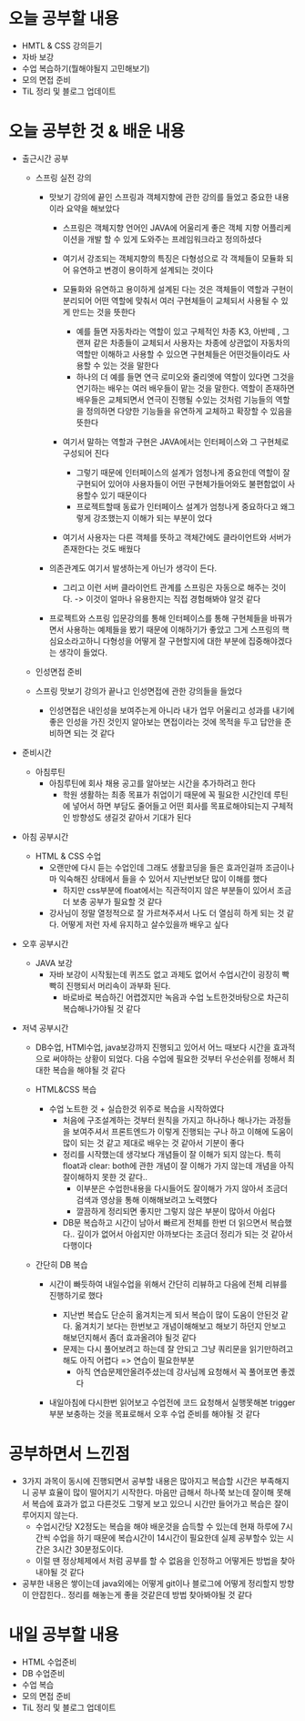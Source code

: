 # 오늘 공부할 내용

- HMTL & CSS 강의듣기
- 자바 보강
- 수업 복습하기(뭘해야될지 고민해보기)
- 모의 면접 준비
- TiL 정리 및 블로그 업데이트

# 오늘 공부한 것 & 배운 내용

- 출근시간 공부
  - 스프링 실전 강의
    - 맛보기 강의에 끝인 스프링과 객체지향에 관한 강의를 들었고 중요한 내용이라 요약을 해보았다

      - 스프링은 객체지향 언어인 JAVA에 어울리게 좋은 객체 지향 어플리케이션을 개발 할 수 있게 도와주는 프레임워크라고 정의하셨다
      - 여기서 강조되는 객체지향의 특징은 다형성으로 각 객체들이 모듈화 되어 유연하고 변경이 용이하게 설계되는 것이다
      - 모듈화와 유연하고 용이하게 설계된 다는 것은 객체들이 역할과 구현이 분리되어 어떤 역할에 맞춰서 여러 구현체들이 교체되서 사용될 수 있게 만드는 것을 뜻한다 
        - 예를 들면 자동차라는 역할이 있고 구체적인 차종 K3, 아반떼 , 그랜져 같은 차종들이 교체되서 사용자는 차종에 상관없이 자동차의 역할만 이해하고 사용할 수 있으면 구현체들은 어떤것들이라도 사용할 수 있는 것을 말한다
        - 하나의 더 예를 들면 연극 로미오와 줄리엣에 역할이 있다면 그것을 연기하는 배우는 여러 배우들이 맡는 것을 말한다. 역할이 존재하면 배우들은 교체되면서 연극이 진행될 수있는 것처럼 기능들의 역할을 정의하면 다양한 기능들을 유연하게 교체하고 확장할 수 있음을 뜻한다

      - 여기서 말하는 역할과 구현은 JAVA에서는 인터페이스와 그 구현체로 구성되어 진다
        - 그렇기 때문에 인터페이스의 설계가 엄청나게 중요한데 역할이 잘구현되어 있어야 사용자들이 어떤 구현체가들어와도 불편함없이 사용할수 있기 때문이다
        - 프로젝트할때 동료가 인터페이스 설계가 엄청나게 중요하다고 왜그렇게 강조했는지 이해가 되는 부분이 었다
      - 여기서 사용자는 다른 객체를 뜻하고 객체간에도 클라이언트와 서버가 존재한다는 것도 배웠다
    - 의존관계도 여기서 발생하는게 아닌가 생각이 든다.
        - 그리고 이런 서버 클라이언트 관계를 스프링은 자동으로 해주는 것이다. -> 이것이 얼마나 유용한지는 직접 경험해봐야 알것 같다

    - 프로젝트와 스프링 입문강의를 통해 인터페이스를 통해 구현체들을 바꿔가면서 사용하는 예제들을 봤기 때문에 이해하기가 좋았고 그게 스프링의 핵심요소라고하니 다형성을 어떻게 잘 구현할지에 대한 부분에 집중해야겠다는 생각이 들었다.
  
  - 인성면접 준비
  
  - 스프링 맛보기 강의가 끝나고 인성면접에 관한 강의들을 들었다
      - 인성면접은 내인성을 보여주는게 아니라 내가 업무 어울리고  성과를 내기에 좋은 인성을 가진 것인지 알아보는 면접이라는 것에 목적을 두고 답안을 준비하면 되는 것 같다
  
- 준비시간
  
  - 아침루틴
    - 아침루틴에 회사 채용 공고를 알아보는 시간을 추가하려고 한다
      - 학원 생활하는 최종 목표가 취업이기 때문에 꼭 필요한 시간인데 루틴에 넣어서 하면 부담도 줄어들고 어떤 회사를 목표로해야되는지 구체적인 방향성도 생길것 같아서 기대가 된다
  
- 아침 공부시간
  - HTML & CSS 수업
    - 오랜만에 다시 듣는 수업인데 그래도 생활코딩을 들은 효과인걸까 조금이나마 익숙해진 상태에서 들을 수 있어서 지난번보단 많이 이해를 했다
      - 하지만 css부분에 float에서는 직관적이지 않은 부분들이 있어서 조금더 보충 공부가 필요할 것 같다 
    - 강사님이 정말 열정적으로 잘 가르쳐주셔서 나도 더 열심히 하게 되는 것 같다. 어떻게 저런 자세 유지하고 살수있을까 배우고 싶다

- 오후 공부시간
  - JAVA 보강
    - 자바 보강이 시작됬는데 퀴즈도 없고 과제도 없어서 수업시간이 굉장히 빡빡히 진행되서 머리속이 과부화 된다. 
      - 바로바로 복습하긴 어렵겠지만 녹음과 수업 노트한것바탕으로 차근히 복습해나가야될 것 같다

- 저녁 공부시간

  - DB수업, HTMl수업, java보강까지 진행되고 있어서 어느 때보다 시간을 효과적으로 써야하는 상황이 되었다. 다음 수업에 필요한 것부터 우선순위를 정해서 최대한 복습을 해야될 것 같다

  - HTML&CSS 복습
    - 수업 노트한 것 + 실습한것 위주로 복습을 시작하였다
      - 처음에 구조설계하는 것부터 원칙을 가지고 하나하나 해나가는 과정들을 보여주셔서 프론트엔드가 이렇게 진행되는 구나 하고 이해에 도움이 많이 되는 것 같고 제대로 배우는 것 같아서 기분이 좋다
      - 정리를 시작했는데 생각보다 개념들이 잘 이해가 되지 않는다. 특히 float과 clear: both에 관한 개념이 잘 이해가 가지 않는데 개념을 아직 잘이해하지 못한 것 같다..
        - 이부분은 수업한내용을 다시들어도 잘이해가 가지 않아서 조금더 검색과 영상을 통해 이해해보려고 노력했다
        - 깔끔하게 정리되면 좋지만 그렇지 않은 부분이 많아서 아쉽다
      - DB문 복습하고 시간이 남아서 빠르게 전체를 한번 더 읽으면서 복습했다.. 깊이가 없어서 아쉽지만 아까보다는 조금더 정리가 되는 것 같아서 다행이다
    
  - 간단히 DB 복습

    - 시간이 빠듯하여 내일수업을 위해서 간단히 리뷰하고 다음에 전체 리뷰를 진행하기로 했다

      - 지난번 복습도 단순히 옮겨치는게 되서 복습이 많이 도움이 안된것 같다. 옮겨치기 보다는 한번보고 개념이해해보고 해보기 하던지 안보고 해보던지해서 좀더 효과올려야 될것 같다
      - 문제는 다시 풀어보려고 하는데 잘 안되고 그냥 쿼리문을 읽기만하려고 해도 아직 어렵다 => 연습이 필요한부분
        - 아직 연습문제안올려주셨는데 강사님께 요청해서 꼭 풀어포면 좋겠다

    - 내일아침에 다시한번 읽어보고 수업전에 코드 요청해서 실행못해본 trigger부분 보충하는 것을 목표로해서 오후 수업 준비를 해야될 것 같다

      

# 공부하면서 느낀점

- 3가지 과목이 동시에 진행되면서 공부할 내용은 많아지고 복습할 시간은 부족해지니 공부 효율이 많이 떨어지기 시작한다. 마음만 급해서 하나쭉 보는데 잘이해 못해서 복습에 효과가 없고 다른것도 그렇게 보고 있으니 시간만 들어가고 복습은 잘이루어지지 않는다.
  - 수업시간당 X2정도는 복습을 해야 배운것을 습득할 수 있는데 현재 하루에 7시간씩 수업을 하기 때문에 복습시간이 14시간이 필요한데 실제 공부할수 있는 시간은 3시간 30분정도이다. 
  - 이럴 땐 정상체제에서 처럼 공부를 할 수 없음을 인정하고 어떻게든 방법을 찾아내야될 것 같다
- 공부한 내용은 쌓이는데 java외에는 어떻게 git이나 블로그에 어떻게 정리할지 방향이 안잡힌다.. 정리를 해놓는게  좋을 것같은데 방법 찾아봐야될 것 같다

# 내일 공부할 내용

- HTML 수업준비
- DB 수업준비
- 수업 복습
- 모의 면접 준비
- TiL 정리 및 블로그 업데이트




